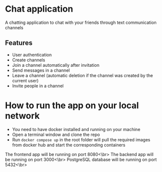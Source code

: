 # Chat application
A chatting application to chat with your friends through text communication channels

## Features
- User authentication
- Create channels
- Join a channel automatically after invitation
- Send messages in a channel
- Leave a channel (automatic deletion if the channel was created by the current user)
- Invite people in a channel

# How to run the app on your local network
- You need to have docker installed and running on your machine
- Open a terminal window and clone the repo
- Run `docker compose up` in the root folder will pull the required images from docker hub and start the corresponding containers

The frontend app will be running on port 8080<\br>
The backend app will be running on port 3000<\br>
PostgreSQL database will be running on port 5432<\br>
